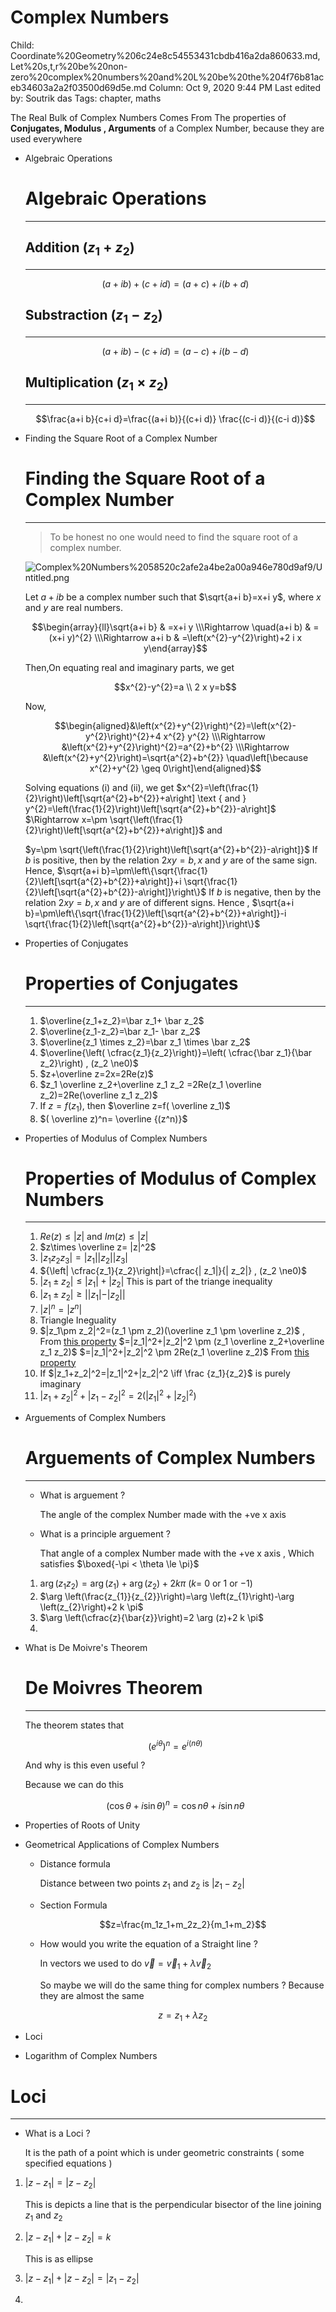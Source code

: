 # Complex Numbers

Child: Coordinate%20Geometry%206c24e8c54553431cbdb416a2da860633.md, Let%20s,t,r%20be%20non-zero%20complex%20numbers%20and%20L%20be%20the%204f76b81aceb34603a2a2f03500d69d5e.md
Column: Oct 9, 2020 9:44 PM
Last edited by: Soutrik das
Tags: chapter, maths

The Real Bulk of Complex Numbers Comes From The properties of **Conjugates, Modulus , Arguments** of a Complex Number, because they are used everywhere

- Algebraic Operations

    # Algebraic Operations

    ---

    ## Addition $(z_1+z_2)$

    ---

    $$(a+ib) +(c+id)=(a+c)+i(b+d)$$

    ## Substraction $(z_1-z_2)$

    ---

    $$(a+ib) -(c+id)=(a-c)+i(b-d)$$

    ## Multiplication $(z_1 \times z_2)$

    ---

    $$\frac{a+i b}{c+i d}=\frac{(a+i b)}{(c+i d)} \frac{(c-i d)}{(c-i d)}$$

- Finding the Square Root of a Complex Number

    # Finding the Square Root of a Complex Number

    ---

    > To be honest no one would need to find the square root of a complex number.

    ![Complex%20Numbers%2058520c2afe2a4be2a00a946e780d9af9/Untitled.png](Complex%20Numbers%2058520c2afe2a4be2a00a946e780d9af9/Untitled.png)

    Let $a+i b$ be a complex number such that $\sqrt{a+i b}=x+i y$, where $x$ and $y$ are real numbers.

    $$\begin{array}{ll}\sqrt{a+i b} & =x+i y \\\Rightarrow \quad(a+i b) & =(x+i y)^{2} \\\Rightarrow a+i b & =\left(x^{2}-y^{2}\right)+2 i x y\end{array}$$

    Then,On equating real and imaginary parts, we get

    $$x^{2}-y^{2}=a \\
    2 x y=b$$

    Now,

    $$\begin{aligned}&\left(x^{2}+y^{2}\right)^{2}=\left(x^{2}-y^{2}\right)^{2}+4 x^{2} y^{2} \\\Rightarrow &\left(x^{2}+y^{2}\right)^{2}=a^{2}+b^{2} \\\Rightarrow &\left(x^{2}+y^{2}\right)=\sqrt{a^{2}+b^{2}} \quad\left[\because x^{2}+y^{2} \geq 0\right]\end{aligned}$$

    $$$$

    Solving equations (i) and (ii), we get $x^{2}=\left(\frac{1}{2}\right)\left[\sqrt{a^{2}+b^{2}}+a\right] \text { and } y^{2}=\left(\frac{1}{2}\right)\left[\sqrt{a^{2}+b^{2}}-a\right]$ $\Rightarrow x=\pm \sqrt{\left(\frac{1}{2}\right)\left[\sqrt{a^{2}+b^{2}}+a\right]}$ and

     $y=\pm \sqrt{\left(\frac{1}{2}\right)\left[\sqrt{a^{2}+b^{2}}-a\right]}$ If $b$ is positive, then by the relation $2 x y=b, x$ and $y$ are of the same sign. Hence, $\sqrt{a+i b}=\pm\left\{\sqrt{\frac{1}{2}\left[\sqrt{a^{2}+b^{2}}+a\right]}+i \sqrt{\frac{1}{2}\left[\sqrt{a^{2}+b^{2}}-a\right]}\right\}$ If $b$ is negative, then by the relation $2 x y=b, x$ and $y$ are of different signs. Hence , $\sqrt{a+i b}=\pm\left\{\sqrt{\frac{1}{2}\left[\sqrt{a^{2}+b^{2}}+a\right]}-i \sqrt{\frac{1}{2}\left[\sqrt{a^{2}+b^{2}}-a\right]}\right\}$

- Properties of Conjugates

    # Properties of Conjugates

    ---

    1. $\overline{z_1+z_2}=\bar z_1+ \bar z_2$
    2. $\overline{z_1-z_2}=\bar z_1- \bar z_2$
    3. $\overline{z_1 \times z_2}=\bar z_1 \times \bar z_2$
    4. $\overline{\left( \cfrac{z_1}{z_2}\right)}=\left( \cfrac{\bar z_1}{\bar z_2}\right) , (z_2 \ne0)$
    5. $z+\overline z=2x=2Re(z)$
    6. $z_1 \overline z_2+\overline z_1 z_2 =2Re(z_1 \overline z_2)=2Re(\overline z_1 z_2)$
    7. If $z=f(z_1)$, then $\overline z=f( \overline z_1)$
    8. $( \overline z)^n= \overline {(z^n)}$
- Properties of Modulus of Complex Numbers

    # Properties of Modulus of Complex Numbers

    ---

    1. $Re(z) \le|z|$ and $Im(z) \le|z|$
    2. $z\times \overline z= |z|^2$
    3. $|z_1 z_2 z_3|=|z_1| |z_2||z_3|$
    4. ${\left| \cfrac{z_1}{z_2}\right|}=\cfrac{| z_1|}{| z_2|} , (z_2 \ne0)$
    5. $|z_1\pm z_2| \le |z_1|+|z_2|$ This is part of the triange inequality
    6. $|z_1 \pm z_2| \ge ||z_1|-|z_2||$
    7. $|z|^n=|z^n|$
    8. Triangle Ineguality
    9. $|z_1\pm z_2|^2=(z_1 \pm z_2)(\overline z_1 \pm \overline z_2)$ , From [this property](https://www.notion.so/Complex-Numbers-58520c2afe2a4be2a00a946e780d9af9#6bcf82ce87b94406af1b6b95f19a7c8f)
    $=|z_1|^2+|z_2|^2 \pm (z_1 \overline z_2+\overline z_1 z_2)$
    $=|z_1|^2+|z_2|^2 \pm 2Re(z_1 \overline z_2)$  From [this property](https://www.notion.so/Complex-Numbers-58520c2afe2a4be2a00a946e780d9af9#b4a8aee117e446f5b3cc44ff343348d1)
    10. If $|z_1+z_2|^2=|z_1|^2+|z_2|^2 \iff \frac {z_1}{z_2}$ is purely imaginary
    11. $|z_1+z_2|^2+|z_1-z_2|^2=2( |z_1|^2+|z_2|^2 )$
- Arguements of Complex Numbers

    # Arguements of Complex Numbers

    ---

    - What is arguement ?

        The angle of the complex Number made with the +ve x axis

    - What is a principle arguement ?

        That angle of a complex Number made with the +ve x axis , Which satisfies $\boxed{-\pi < \theta \le \pi}$

    1. $\arg \left(z_{1} z_{2}\right)=\arg \left(z_{1}\right)+\arg \left(z_{2}\right)+2 k \pi$   $(k$= $0$ or $1$ or $-1)$ 
    2. $\arg \left(\frac{z_{1}}{z_{2}}\right)=\arg \left(z_{1}\right)-\arg \left(z_{2}\right)+2 k \pi$
    3. $\arg \left(\cfrac{z}{\bar{z}}\right)=2 \arg (z)+2 k \pi$ 
    4. 

- What is De Moivre's Theorem

    # De Moivres Theorem

    ---

    The theorem states that 

    $$\left( e^{i\theta} \right)^n= e^{i (n\theta)} $$

    And why is this even useful ?

    Because we can do this 

    $$\left(\cos \theta  + i\sin \theta \right)^n = \cos n\theta + i \sin n\theta$$

- Properties of Roots of Unity
- Geometrical Applications of Complex Numbers
    - Distance formula

        Distance between two points $z_1$ and $z_2$ is $|z_1-z_2|$

    - Section Formula

        $$z=\frac{m_1z_1+m_2z_2}{m_1+m_2}$$

    - How would you write the equation of a Straight line ?

        In vectors we used to do $\vec v= \vec v_1+\lambda \vec v_2$

        So maybe we will do the same thing for complex numbers ? Because they are almost the same 

        $$z=z_1+\lambda z_2$$

- Loci
- Logarithm of Complex Numbers

# Loci

---

- What is a Loci ?

    It is the path of a point which is under geometric constraints ( some specified equations )

1. $|z -z_1|=|z-z_2|$  

    This is depicts a line that is the perpendicular bisector of the line joining $z_1$ and $z_2$ 

2. $|z-z_1|+|z-z_2|=k$

    This is as ellipse 

3. $|z-z_1|+|z-z_2|=|z_1-z_2|$
4.